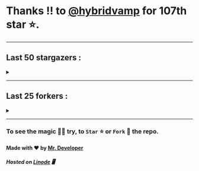 # Thanks !! to [@hybridvamp](https://github.com/hybridvamp) for 107th star ⭐.
---

## Last 50 stargazers :
<details><summary></summary>

| No. | Profile Pic | Username | Star Number ⭐ |
| :---: | :---: | :---: | :---: |
| 1. | <img src='https://avatars.githubusercontent.com/u/48980248?v=4'> | [@hybridvamp](https://github.com/hybridvamp) | 107 |
| 2. | <img src='https://avatars.githubusercontent.com/u/94701539?v=4'> | [@DandyDrop](https://github.com/DandyDrop) | 106 |
| 3. | <img src='https://avatars.githubusercontent.com/u/2102878?v=4'> | [@pascal-hofmann](https://github.com/pascal-hofmann) | 105 |
| 4. | <img src='https://avatars.githubusercontent.com/u/73209315?v=4'> | [@saadman-galib](https://github.com/saadman-galib) | 104 |
| 5. | <img src='https://avatars.githubusercontent.com/u/238114?v=4'> | [@lucciano](https://github.com/lucciano) | 103 |
| 6. | <img src='https://avatars.githubusercontent.com/u/119828208?v=4'> | [@Hydra-sjz](https://github.com/Hydra-sjz) | 102 |
| 7. | <img src='https://avatars.githubusercontent.com/u/107202816?v=4'> | [@its-truce](https://github.com/its-truce) | 101 |
| 8. | <img src='https://avatars.githubusercontent.com/u/100820152?v=4'> | [@AzRyCb](https://github.com/AzRyCb) | 100 |
| 9. | <img src='https://avatars.githubusercontent.com/u/121786009?v=4'> | [@dequate](https://github.com/dequate) | 99 |
| 10. | <img src='https://avatars.githubusercontent.com/u/117648465?v=4'> | [@dkppg2](https://github.com/dkppg2) | 98 |
| 11. | <img src='https://avatars.githubusercontent.com/u/67612593?v=4'> | [@BrydenIsNotSmart](https://github.com/BrydenIsNotSmart) | 97 |
| 12. | <img src='https://avatars.githubusercontent.com/u/16763276?v=4'> | [@K4CZP3R](https://github.com/K4CZP3R) | 96 |
| 13. | <img src='https://avatars.githubusercontent.com/u/45739963?v=4'> | [@didierganthier](https://github.com/didierganthier) | 95 |
| 14. | <img src='https://avatars.githubusercontent.com/u/77569653?v=4'> | [@SamirPaul1](https://github.com/SamirPaul1) | 94 |
| 15. | <img src='https://avatars.githubusercontent.com/u/48348029?v=4'> | [@xIMRANx](https://github.com/xIMRANx) | 93 |
| 16. | <img src='https://avatars.githubusercontent.com/u/482367?v=4'> | [@0xallie](https://github.com/0xallie) | 92 |
| 17. | <img src='https://avatars.githubusercontent.com/u/55983182?v=4'> | [@yasirarism](https://github.com/yasirarism) | 91 |
| 18. | <img src='https://avatars.githubusercontent.com/u/66245404?v=4'> | [@tovade](https://github.com/tovade) | 90 |
| 19. | <img src='https://avatars.githubusercontent.com/u/81961690?v=4'> | [@dinesh-0602](https://github.com/dinesh-0602) | 89 |
| 20. | <img src='https://avatars.githubusercontent.com/u/89954408?v=4'> | [@SunshroomChan](https://github.com/SunshroomChan) | 88 |
| 21. | <img src='https://avatars.githubusercontent.com/u/109037713?v=4'> | [@Buivanan82](https://github.com/Buivanan82) | 87 |
| 22. | <img src='https://avatars.githubusercontent.com/u/76533278?v=4'> | [@4amparaboy](https://github.com/4amparaboy) | 86 |
| 23. | <img src='https://avatars.githubusercontent.com/u/57042741?v=4'> | [@Woomymy](https://github.com/Woomymy) | 85 |
| 24. | <img src='https://avatars.githubusercontent.com/u/88822116?v=4'> | [@dgigantino](https://github.com/dgigantino) | 84 |
| 25. | <img src='https://avatars.githubusercontent.com/u/53967726?v=4'> | [@supercrafter333](https://github.com/supercrafter333) | 83 |
| 26. | <img src='https://avatars.githubusercontent.com/u/64813399?v=4'> | [@J1b1x](https://github.com/J1b1x) | 82 |
| 27. | <img src='https://avatars.githubusercontent.com/u/26801154?v=4'> | [@CodsXBlastin](https://github.com/CodsXBlastin) | 81 |
| 28. | <img src='https://avatars.githubusercontent.com/u/68734813?v=4'> | [@faded-ninja](https://github.com/faded-ninja) | 80 |
| 29. | <img src='https://avatars.githubusercontent.com/u/47496465?v=4'> | [@Matze997](https://github.com/Matze997) | 79 |
| 30. | <img src='https://avatars.githubusercontent.com/u/51480483?v=4'> | [@shizotoaster](https://github.com/shizotoaster) | 78 |
| 31. | <img src='https://avatars.githubusercontent.com/u/28113262?v=4'> | [@xISRAPILx](https://github.com/xISRAPILx) | 77 |
| 32. | <img src='https://avatars.githubusercontent.com/u/32965703?v=4'> | [@Ifera](https://github.com/Ifera) | 76 |
| 33. | <img src='https://avatars.githubusercontent.com/u/50779115?v=4'> | [@ReversoDev](https://github.com/ReversoDev) | 75 |
| 34. | <img src='https://avatars.githubusercontent.com/u/40144185?v=4'> | [@itsDkiller](https://github.com/itsDkiller) | 74 |
| 35. | <img src='https://avatars.githubusercontent.com/u/34418030?v=4'> | [@HerryYT](https://github.com/HerryYT) | 73 |
| 36. | <img src='https://avatars.githubusercontent.com/u/40790870?v=4'> | [@SpaceLeft](https://github.com/SpaceLeft) | 72 |
| 37. | <img src='https://avatars.githubusercontent.com/u/16628342?v=4'> | [@DelxHQ](https://github.com/DelxHQ) | 71 |
| 38. | <img src='https://avatars.githubusercontent.com/u/46083528?v=4'> | [@siddharthroy12](https://github.com/siddharthroy12) | 70 |
| 39. | <img src='https://avatars.githubusercontent.com/u/75159744?v=4'> | [@Avyansh0001](https://github.com/Avyansh0001) | 69 |
| 40. | <img src='https://avatars.githubusercontent.com/u/62464560?v=4'> | [@Illegal-Services](https://github.com/Illegal-Services) | 68 |
| 41. | <img src='https://avatars.githubusercontent.com/u/90455659?v=4'> | [@akprivatebots](https://github.com/akprivatebots) | 67 |
| 42. | <img src='https://avatars.githubusercontent.com/u/76171703?v=4'> | [@roushanagarwalla](https://github.com/roushanagarwalla) | 66 |
| 43. | <img src='https://avatars.githubusercontent.com/u/26739205?v=4'> | [@AbdushukurRasulov](https://github.com/AbdushukurRasulov) | 65 |
| 44. | <img src='https://avatars.githubusercontent.com/u/92579700?v=4'> | [@JohnWickKeanue](https://github.com/JohnWickKeanue) | 64 |
| 45. | <img src='https://avatars.githubusercontent.com/u/85750096?v=4'> | [@JemonNazeer](https://github.com/JemonNazeer) | 63 |
| 46. | <img src='https://avatars.githubusercontent.com/u/106221089?v=4'> | [@ItzKingz](https://github.com/ItzKingz) | 62 |
| 47. | <img src='https://avatars.githubusercontent.com/u/32560442?v=4'> | [@mrdrivingduck](https://github.com/mrdrivingduck) | 61 |
| 48. | <img src='https://avatars.githubusercontent.com/u/105053471?v=4'> | [@Sharmaps1757](https://github.com/Sharmaps1757) | 60 |
| 49. | <img src='https://avatars.githubusercontent.com/u/87847004?v=4'> | [@Hesenovhuseyn](https://github.com/Hesenovhuseyn) | 59 |
| 50. | <img src='https://avatars.githubusercontent.com/u/104765453?v=4'> | [@youssefnasef](https://github.com/youssefnasef) | 58 |

</details>

---

## Last 25 forkers :
<details><summary></summary>

| No. | Profile Pic | Username | Fork Number 🍴 |
| :---: | :---: | :---: | :---: |
| 1. | <img src='https://avatars.githubusercontent.com/u/121696232?v=4'> | [@Yuvi5001](https://github.com/Yuvi5001) | 25 |
| 2. | <img src='https://avatars.githubusercontent.com/u/86344856?v=4'> | [@AmirulAndalib](https://github.com/AmirulAndalib) | 24 |
| 3. | <img src='https://avatars.githubusercontent.com/u/121786009?v=4'> | [@dequate](https://github.com/dequate) | 23 |
| 4. | <img src='https://avatars.githubusercontent.com/u/45739963?v=4'> | [@didierganthier](https://github.com/didierganthier) | 22 |
| 5. | <img src='https://avatars.githubusercontent.com/u/48980248?v=4'> | [@hybridvamp](https://github.com/hybridvamp) | 21 |
| 6. | <img src='https://avatars.githubusercontent.com/u/110144682?v=4'> | [@Jackabu](https://github.com/Jackabu) | 20 |
| 7. | <img src='https://avatars.githubusercontent.com/u/40790870?v=4'> | [@SpaceLeft](https://github.com/SpaceLeft) | 19 |
| 8. | <img src='https://avatars.githubusercontent.com/u/87888078?v=4'> | [@hydrix777](https://github.com/hydrix777) | 18 |
| 9. | <img src='https://avatars.githubusercontent.com/u/106221089?v=4'> | [@ItzKingz](https://github.com/ItzKingz) | 17 |
| 10. | <img src='https://avatars.githubusercontent.com/u/105053471?v=4'> | [@Sharmaps1757](https://github.com/Sharmaps1757) | 16 |
| 11. | <img src='https://avatars.githubusercontent.com/u/100023533?v=4'> | [@omkar1003](https://github.com/omkar1003) | 15 |
| 12. | <img src='https://avatars.githubusercontent.com/u/104765453?v=4'> | [@youssefnasef](https://github.com/youssefnasef) | 14 |
| 13. | <img src='https://avatars.githubusercontent.com/u/105335749?v=4'> | [@spideyboyaman](https://github.com/spideyboyaman) | 13 |
| 14. | <img src='https://avatars.githubusercontent.com/u/60040629?v=4'> | [@JD906](https://github.com/JD906) | 12 |
| 15. | <img src='https://avatars.githubusercontent.com/u/88897873?v=4'> | [@Nobody370](https://github.com/Nobody370) | 11 |
| 16. | <img src='https://avatars.githubusercontent.com/u/96438111?v=4'> | [@Gishankrishka2](https://github.com/Gishankrishka2) | 10 |
| 17. | <img src='https://avatars.githubusercontent.com/u/91558902?v=4'> | [@rk134-hub](https://github.com/rk134-hub) | 9 |
| 18. | <img src='https://avatars.githubusercontent.com/u/20133621?v=4'> | [@NitroFuN](https://github.com/NitroFuN) | 8 |
| 19. | <img src='https://avatars.githubusercontent.com/u/84174959?v=4'> | [@im-Satyendra](https://github.com/im-Satyendra) | 7 |
| 20. | <img src='https://avatars.githubusercontent.com/u/66910428?v=4'> | [@VIKASIND](https://github.com/VIKASIND) | 6 |
| 21. | <img src='https://avatars.githubusercontent.com/u/101307401?v=4'> | [@Tellyfun](https://github.com/Tellyfun) | 5 |
| 22. | <img src='https://avatars.githubusercontent.com/u/102476142?v=4'> | [@hiroultroid93819](https://github.com/hiroultroid93819) | 4 |
| 23. | <img src='https://avatars.githubusercontent.com/u/98212032?v=4'> | [@random772](https://github.com/random772) | 3 |
| 24. | <img src='https://avatars.githubusercontent.com/u/97720718?v=4'> | [@MaheshKmr9](https://github.com/MaheshKmr9) | 2 |
| 25. | <img src='https://avatars.githubusercontent.com/u/85005373?v=4'> | [@HerokuMods](https://github.com/HerokuMods) | 1 |

</details>

---
### To see the magic 🧚‍♂️ try, to `Star` ⭐ or `Fork` 🍴 the repo.
#### Made with ❤️ by [Mr. Developer](https://github.com/MrBotDeveloper)
##### Hosted on [Linode](https://www.linode.com/) 🖥